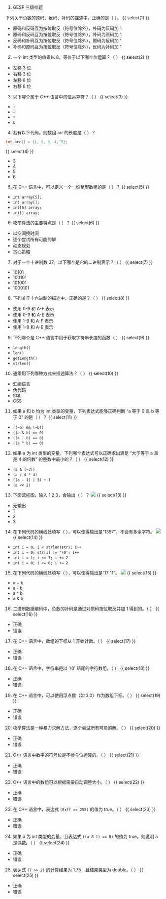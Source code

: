 1. GESP 三级样题

下列关于负数的原码、反码、补码的描述中，正确的是（ ）。
{{ select(1) }}
- 原码和反码互为按位取反（符号位除外），补码为反码加 1
- 原码和反码互为按位取反（符号位除外），补码为原码加 1
- 反码和补码互为按位取反（符号位除外），原码为反码加 1
- 补码和原码互为按位取反（符号位除外），反码为补码加 1

2. 一个 int 类型的值乘以 8，等价于以下哪个位运算？（ ）
{{ select(2) }}
- 左移 3 位
- 右移 3 位
- 左移 8 位
- 右移 8 位

3. 以下哪个属于 C++ 语言中的位运算符？（ ）
{{ select(3) }}
- `+`
- `-`
- `*`
- `&`

4. 若有以下代码，则数组 arr 的长度是（ ）？
```cpp
int arr[] = {1, 2, 3, 4, 5};
```
{{ select(4) }}
- 3
- 4
- 5
- 6

5. 在 C++ 语言中，可以定义一个一维整型数组的是（ ）？
{{ select(5) }}
- `int array[5];`
- `int array[];`
- `int[5] array;`
- `int[] array;`

6. 枚举算法的主要特点是（ ）？
{{ select(6) }}
- 以空间换时间
- 逐个尝试所有可能的解
- 动态规划
- 贪心策略

7. 对于一个十进制数 37，以下哪个是它的二进制表示？（ ）
{{ select(7) }}
- 10101
- 100101
- 101001
- 1000101

8. 下列关于十六进制的描述中，正确的是？（ ）
{{ select(8) }}
- 使用 0-9 和 A-F 表示
- 使用 0-9 和 A-E 表示
- 使用 1-9 和 A-F 表示
- 使用 1-9 和 A-E 表示

9. 下列哪个是 C++ 语言中用于获取字符串长度的函数（ ）
{{ select(9) }}
- `length()`
- `len()`
- `getLength()`
- `strlen()`

10. 通常用下列哪种方式来描述算法？（ ）
{{ select(10) }}
- 汇编语言
- 伪代码
- SQL
- CSS

11. 如果 a 和 b 均为 int 类型的变量，下列表达式能够正确判断 “a 等于 0 且 b 等于 0” 的是（ ）？
{{ select(11) }}
- `((~a) && (~b))`
- `((a & b) == 0)`
- `((a | b) == 0)`
- `((a ^ b) == 0)`

12. 如果 a 为 int 类型的变量，下列哪个表达式可以正确求出满足 “大于等于 a 且是 4 的倍数” 的整数中最小的？（ ）
{{ select(12) }}
- `(a & (~3))`
- `(a / 4 * 4)`
- `((a - 1) | 3) + 1`
- `(a << 2)`

13. 下面流程图，输入 1 2 3，会输出（ ）？
![](https://cdn.luogu.com.cn/upload/image_hosting/mal2jmju.png)
{{ select(13) }}
- 无输出
- 1
- 2
- 3

14. 在下列代码的横线处填写（ ），可以使得输出是“1357”，不会有多余字符。
![](https://cdn.luogu.com.cn/upload/image_hosting/7npq1bov.png)
{{ select(14) }}
- `int i = 0; i < strlen(str); i++`
- `int i = 0; str[i] != '\0'; i++`
- `int i = 1; i <= 7; i += 2`
- `int i = 0; i <= 6; i += 2`

15. 在下列代码的横线处填写（ ），可以使得输出是“17 11”。
![](https://cdn.luogu.com.cn/upload/image_hosting/z9kh4clx.png)
{{ select(15) }}
- a + b
- a - b
- a ^ b
- a & b

16. 二进制数据编码中，负数的补码是通过对原码按位取反并加 1 得到的。（ ）
{{ select(16) }}
- 正确
- 错误

17. 在 C++ 语言中，数组的下标从 1 开始计数。（ ）
{{ select(17) }}
- 正确
- 错误

18. 在 C++ 语言中，字符串是以 '\0' 结尾的字符数组。（ ）
{{ select(18) }}
- 正确
- 错误

19. 在 C++ 语言中，可以使用浮点数（如 3.0）作为数组下标。（ ）
{{ select(19) }}
- 正确
- 错误

20. 枚举算法是一种暴力求解方法，逐个尝试所有可能的解。（ ）
{{ select(20) }}
- 正确
- 错误

21. C++ 语言中数字的符号位是不参与位运算的。（ ）
{{ select(21) }}
- 正确
- 错误

22. C++ 语言中的数组可以根据需要自动调整大小。（ ）
{{ select(22) }}
- 正确
- 错误

23. 在 C++ 语言中，表达式 `(0xff == 255)` 的值为 true。（ ）
{{ select(23) }}
- 正确
- 错误

24. 如果 a 为 int 类型的变量，且表达式 `((a & 1) == 0)` 的值为 true，则说明 a 是偶数。（ ）
{{ select(24) }}
- 正确
- 错误

25. 表达式 `(7 >> 2)` 的计算结果为 1.75，且结果类型为 double。（ ）
{{ select(25) }}
- 正确
- 错误

